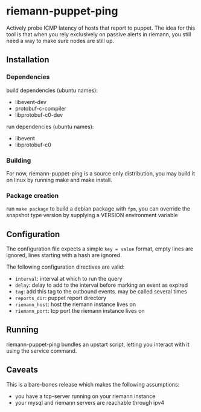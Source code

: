 # riemann-puppet-ping

Actively probe ICMP latency of hosts that report to puppet.
The idea for this tool is that when you rely exclusively on
passive alerts in riemann, you still need a way to make
sure nodes are still up.

## Installation

### Dependencies

build dependencies (ubuntu names):

* libevent-dev
* protobuf-c-compiler
* libprotobuf-c0-dev

run dependencies (ubuntu names):

* libevent
* libprotobuf-c0

### Building

For now, riemann-puppet-ping is a source only distribution, you may build
it on linux by running make and make install.

### Package creation

run `make package` to build a debian package with `fpm`, you can
override the snapshot type version by supplying a VERSION environment
variable

## Configuration

The configuration file expects a simple `key = value` format,
empty lines are ignored, lines starting with a hash are ignored.

The following configuration directives are valid:

* `interval`: interval at which to run the query
* `delay`: delay to add to the interval before marking an event as expired
* `tag`: add this tag to the outbound events. may be called several times
* `reports_dir`: puppet report directory
* `riemann_host`: host the riemann instance lives on
* `riemann_port`: tcp port the riemann instance lives on

## Running

riemann-puppet-ping bundles an upstart script, letting you interact with it using
the service command.

## Caveats

This is a bare-bones release which makes the following assumptions:

* you have a tcp-server running on your riemann instance
* your mysql and riemann servers are reachable through ipv4


